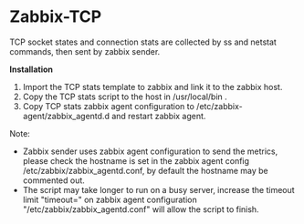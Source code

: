 # Zabbix-TCP

TCP socket states and connection stats are collected by ss and netstat commands, then sent by zabbix sender.

**Installation**

1. Import the TCP stats template to zabbix and link it to the zabbix host.
2. Copy the TCP stats script to the host in /usr/local/bin .
3. Copy TCP stats zabbix agent configuration to /etc/zabbix-agent/zabbix_agentd.d and restart zabbix agent.

Note:
- Zabbix sender uses zabbix agent configuration to send the metrics, please check the hostname is set in the zabbix agent config /etc/zabbix/zabbix_agentd.conf, by default the hostname may be commented out.
- The script may take longer to run on a busy server, increase the timeout limit "timeout=" on zabbix agent configuration "/etc/zabbix/zabbix_agentd.conf" will allow the script to finish.